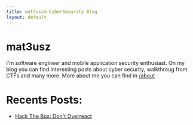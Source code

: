 ```yaml
---
title: mat3uszm CyberSecurity Blog
layout: default
---
```


# mat3usz 
I'm software engineer and mobile application security enthusiast. 
On my blog you can find interesting posts about cyber security, walkthroug from CTFs and many more.
More about me you can find in [/about](/sites/about.md)   

# Recents Posts:
* [Hack The Box: Don't Overreact](/posts/dontoverreact.md)
